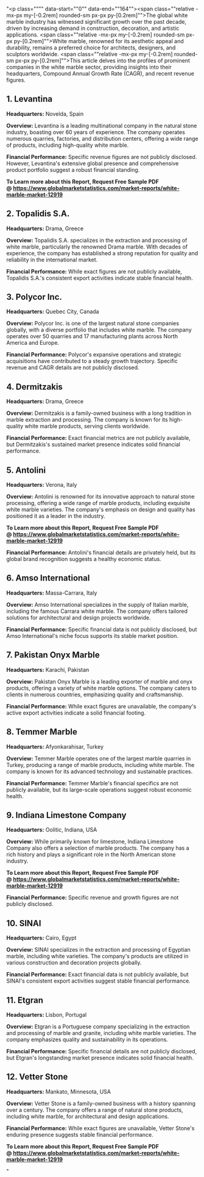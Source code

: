 "<p class="""" data-start=""0"" data-end=""164""><span class=""relative -mx-px my-[-0.2rem] rounded-sm px-px py-[0.2rem]"">The global white marble industry has witnessed significant growth over the past decade, driven by increasing demand in construction, decoration, and artistic applications.</span> <span class=""relative -mx-px my-[-0.2rem] rounded-sm px-px py-[0.2rem]"">White marble, renowned for its aesthetic appeal and durability, remains a preferred choice for architects, designers, and sculptors worldwide.</span> <span class=""relative -mx-px my-[-0.2rem] rounded-sm px-px py-[0.2rem]"">This article delves into the profiles of prominent companies in the white marble sector, providing insights into their headquarters, Compound Annual Growth Rate (CAGR), and recent revenue figures.</span></p>
<h2 class="""" data-start=""166"" data-end=""181"">1. Levantina</h2>
<p class="""" data-start=""183"" data-end=""282""><strong data-start=""183"" data-end=""200"">Headquarters:</strong> <span class=""relative -mx-px my-[-0.2rem] rounded-sm px-px py-[0.2rem]"">Novelda, Spain</span></p>
<p class="""" data-start=""284"" data-end=""417""><strong data-start=""284"" data-end=""297"">Overview:</strong> <span class=""relative -mx-px my-[-0.2rem] rounded-sm px-px py-[0.2rem]"">Levantina is a leading multinational company in the natural stone industry, boasting over 60 years of experience.</span> <span class=""relative -mx-px my-[-0.2rem] rounded-sm px-px py-[0.2rem]"">The company operates numerous quarries, factories, and distribution centers, offering a wide range of products, including high-quality white marble.</span></p>
<p class="""" data-start=""419"" data-end=""569""><strong data-start=""419"" data-end=""445"">Financial Performance:</strong> <span class=""relative -mx-px my-[-0.2rem] rounded-sm px-px py-[0.2rem]"">Specific revenue figures are not publicly disclosed.</span> <span class=""relative -mx-px my-[-0.2rem] rounded-sm px-px py-[0.2rem]"">However, Levantina's extensive global presence and comprehensive product portfolio suggest a robust financial standing.</span></p>
<p class="""" data-start=""419"" data-end=""569""><strong>To Learn more about this Report, Request Free Sample PDF @&nbsp;<a href=""https://www.globalmarketstatistics.com/market-reports/white-marble-market-12919"">https://www.globalmarketstatistics.com/market-reports/white-marble-market-12919</a></strong></p>
<h2 class="""" data-start=""571"" data-end=""591"">2. Topalidis S.A.</h2>
<p class="""" data-start=""593"" data-end=""696""><strong data-start=""593"" data-end=""610"">Headquarters:</strong> <span class=""relative -mx-px my-[-0.2rem] rounded-sm px-px py-[0.2rem]"">Drama, Greece</span></p>
<p class="""" data-start=""698"" data-end=""837""><strong data-start=""698"" data-end=""711"">Overview:</strong> <span class=""relative -mx-px my-[-0.2rem] rounded-sm px-px py-[0.2rem]"">Topalidis S.A. specializes in the extraction and processing of white marble, particularly the renowned Drama marble.</span> <span class=""relative -mx-px my-[-0.2rem] rounded-sm px-px py-[0.2rem]"">With decades of experience, the company has established a strong reputation for quality and reliability in the international market.</span></p>
<p class="""" data-start=""839"" data-end=""951""><strong data-start=""839"" data-end=""865"">Financial Performance:</strong> <span class=""relative -mx-px my-[-0.2rem] rounded-sm px-px py-[0.2rem]"">While exact figures are not publicly available, Topalidis S.A.'s consistent export activities indicate stable financial health.</span></p>
<h2 class="""" data-start=""953"" data-end=""971"">3. Polycor Inc.</h2>
<p class="""" data-start=""973"" data-end=""1076""><strong data-start=""973"" data-end=""990"">Headquarters:</strong> <span class=""relative -mx-px my-[-0.2rem] rounded-sm px-px py-[0.2rem]"">Quebec City, Canada</span></p>
<p class="""" data-start=""1078"" data-end=""1217""><strong data-start=""1078"" data-end=""1091"">Overview:</strong> <span class=""relative -mx-px my-[-0.2rem] rounded-sm px-px py-[0.2rem]"">Polycor Inc. is one of the largest natural stone companies globally, with a diverse portfolio that includes white marble.</span> <span class=""relative -mx-px my-[-0.2rem] rounded-sm px-px py-[0.2rem]"">The company operates over 50 quarries and 17 manufacturing plants across North America and Europe.</span></p>
<p class="""" data-start=""1219"" data-end=""1371""><strong data-start=""1219"" data-end=""1245"">Financial Performance:</strong> <span class=""relative -mx-px my-[-0.2rem] rounded-sm px-px py-[0.2rem]"">Polycor's expansive operations and strategic acquisitions have contributed to a steady growth trajectory.</span> <span class=""relative -mx-px my-[-0.2rem] rounded-sm px-px py-[0.2rem]"">Specific revenue and CAGR details are not publicly disclosed.</span></p>
<h2 class="""" data-start=""1373"" data-end=""1390"">4. Dermitzakis</h2>
<p class="""" data-start=""1392"" data-end=""1495""><strong data-start=""1392"" data-end=""1409"">Headquarters:</strong> <span class=""relative -mx-px my-[-0.2rem] rounded-sm px-px py-[0.2rem]"">Drama, Greece</span></p>
<p class="""" data-start=""1497"" data-end=""1636""><strong data-start=""1497"" data-end=""1510"">Overview:</strong> <span class=""relative -mx-px my-[-0.2rem] rounded-sm px-px py-[0.2rem]"">Dermitzakis is a family-owned business with a long tradition in marble extraction and processing.</span> <span class=""relative -mx-px my-[-0.2rem] rounded-sm px-px py-[0.2rem]"">The company is known for its high-quality white marble products, serving clients worldwide.</span></p>
<p class="""" data-start=""1638"" data-end=""1750""><strong data-start=""1638"" data-end=""1664"">Financial Performance:</strong> <span class=""relative -mx-px my-[-0.2rem] rounded-sm px-px py-[0.2rem]"">Exact financial metrics are not publicly available, but Dermitzakis's sustained market presence indicates solid financial performance.</span></p>
<h2 class="""" data-start=""1752"" data-end=""1766"">5. Antolini</h2>
<p class="""" data-start=""1768"" data-end=""1871""><strong data-start=""1768"" data-end=""1785"">Headquarters:</strong> <span class=""relative -mx-px my-[-0.2rem] rounded-sm px-px py-[0.2rem]"">Verona, Italy</span></p>
<p class="""" data-start=""1873"" data-end=""2012""><strong data-start=""1873"" data-end=""1886"">Overview:</strong> <span class=""relative -mx-px my-[-0.2rem] rounded-sm px-px py-[0.2rem]"">Antolini is renowned for its innovative approach to natural stone processing, offering a wide range of marble products, including exquisite white marble varieties.</span> <span class=""relative -mx-px my-[-0.2rem] rounded-sm px-px py-[0.2rem]"">The company's emphasis on design and quality has positioned it as a leader in the industry.</span></p>
<p class="""" data-start=""1873"" data-end=""2012""><strong>To Learn more about this Report, Request Free Sample PDF @&nbsp;<a href=""https://www.globalmarketstatistics.com/market-reports/white-marble-market-12919"">https://www.globalmarketstatistics.com/market-reports/white-marble-market-12919</a></strong></p>
<p class="""" data-start=""2014"" data-end=""2126""><strong data-start=""2014"" data-end=""2040"">Financial Performance:</strong> <span class=""relative -mx-px my-[-0.2rem] rounded-sm px-px py-[0.2rem]"">Antolini's financial details are privately held, but its global brand recognition suggests a healthy economic status.</span></p>
<h2 class="""" data-start=""2128"" data-end=""2152"">6. Amso International</h2>
<p class="""" data-start=""2154"" data-end=""2257""><strong data-start=""2154"" data-end=""2171"">Headquarters:</strong> <span class=""relative -mx-px my-[-0.2rem] rounded-sm px-px py-[0.2rem]"">Massa-Carrara, Italy</span></p>
<p class="""" data-start=""2259"" data-end=""2398""><strong data-start=""2259"" data-end=""2272"">Overview:</strong> <span class=""relative -mx-px my-[-0.2rem] rounded-sm px-px py-[0.2rem]"">Amso International specializes in the supply of Italian marble, including the famous Carrara white marble.</span> <span class=""relative -mx-px my-[-0.2rem] rounded-sm px-px py-[0.2rem]"">The company offers tailored solutions for architectural and design projects worldwide.</span></p>
<p class="""" data-start=""2400"" data-end=""2512""><strong data-start=""2400"" data-end=""2426"">Financial Performance:</strong> <span class=""relative -mx-px my-[-0.2rem] rounded-sm px-px py-[0.2rem]"">Specific financial data is not publicly disclosed, but Amso International's niche focus supports its stable market position.</span></p>
<h2 class="""" data-start=""2514"" data-end=""2540"">7. Pakistan Onyx Marble</h2>
<p class="""" data-start=""2542"" data-end=""2645""><strong data-start=""2542"" data-end=""2559"">Headquarters:</strong> <span class=""relative -mx-px my-[-0.2rem] rounded-sm px-px py-[0.2rem]"">Karachi, Pakistan</span></p>
<p class="""" data-start=""2647"" data-end=""2786""><strong data-start=""2647"" data-end=""2660"">Overview:</strong> <span class=""relative -mx-px my-[-0.2rem] rounded-sm px-px py-[0.2rem]"">Pakistan Onyx Marble is a leading exporter of marble and onyx products, offering a variety of white marble options.</span> <span class=""relative -mx-px my-[-0.2rem] rounded-sm px-px py-[0.2rem]"">The company caters to clients in numerous countries, emphasizing quality and craftsmanship.</span></p>
<p class="""" data-start=""2788"" data-end=""2900""><strong data-start=""2788"" data-end=""2814"">Financial Performance:</strong> <span class=""relative -mx-px my-[-0.2rem] rounded-sm px-px py-[0.2rem]"">While exact figures are unavailable, the company's active export activities indicate a solid financial footing.</span></p>
<h2 class="""" data-start=""2902"" data-end=""2921"">8. Temmer Marble</h2>
<p class="""" data-start=""2923"" data-end=""3026""><strong data-start=""2923"" data-end=""2940"">Headquarters:</strong> <span class=""relative -mx-px my-[-0.2rem] rounded-sm px-px py-[0.2rem]"">Afyonkarahisar, Turkey</span></p>
<p class="""" data-start=""3028"" data-end=""3167""><strong data-start=""3028"" data-end=""3041"">Overview:</strong> <span class=""relative -mx-px my-[-0.2rem] rounded-sm px-px py-[0.2rem]"">Temmer Marble operates one of the largest marble quarries in Turkey, producing a range of marble products, including white marble.</span> <span class=""relative -mx-px my-[-0.2rem] rounded-sm px-px py-[0.2rem]"">The company is known for its advanced technology and sustainable practices.</span></p>
<p class="""" data-start=""3169"" data-end=""3281""><strong data-start=""3169"" data-end=""3195"">Financial Performance:</strong> <span class=""relative -mx-px my-[-0.2rem] rounded-sm px-px py-[0.2rem]"">Temmer Marble's financial specifics are not publicly available, but its large-scale operations suggest robust economic health.</span></p>
<h2 class="""" data-start=""3283"" data-end=""3314"">9. Indiana Limestone Company</h2>
<p class="""" data-start=""3316"" data-end=""3419""><strong data-start=""3316"" data-end=""3333"">Headquarters:</strong> <span class=""relative -mx-px my-[-0.2rem] rounded-sm px-px py-[0.2rem]"">Oolitic, Indiana, USA</span></p>
<p class="""" data-start=""3421"" data-end=""3560""><strong data-start=""3421"" data-end=""3434"">Overview:</strong> <span class=""relative -mx-px my-[-0.2rem] rounded-sm px-px py-[0.2rem]"">While primarily known for limestone, Indiana Limestone Company also offers a selection of marble products.</span> <span class=""relative -mx-px my-[-0.2rem] rounded-sm px-px py-[0.2rem]"">The company has a rich history and plays a significant role in the North American stone industry.</span></p>
<p class="""" data-start=""3421"" data-end=""3560""><strong>To Learn more about this Report, Request Free Sample PDF @&nbsp;<a href=""https://www.globalmarketstatistics.com/market-reports/white-marble-market-12919"">https://www.globalmarketstatistics.com/market-reports/white-marble-market-12919</a></strong></p>
<p class="""" data-start=""3562"" data-end=""3674""><strong data-start=""3562"" data-end=""3588"">Financial Performance:</strong> <span class=""relative -mx-px my-[-0.2rem] rounded-sm px-px py-[0.2rem]"">Specific revenue and growth figures are not publicly disclosed.</span></p>
<h2 class="""" data-start=""3676"" data-end=""3688"">10. SINAI</h2>
<p class="""" data-start=""3690"" data-end=""3793""><strong data-start=""3690"" data-end=""3707"">Headquarters:</strong> <span class=""relative -mx-px my-[-0.2rem] rounded-sm px-px py-[0.2rem]"">Cairo, Egypt</span></p>
<p class="""" data-start=""3795"" data-end=""3934""><strong data-start=""3795"" data-end=""3808"">Overview:</strong> <span class=""relative -mx-px my-[-0.2rem] rounded-sm px-px py-[0.2rem]"">SINAI specializes in the extraction and processing of Egyptian marble, including white varieties.</span> <span class=""relative -mx-px my-[-0.2rem] rounded-sm px-px py-[0.2rem]"">The company's products are utilized in various construction and decoration projects globally.</span></p>
<p class="""" data-start=""3936"" data-end=""4048""><strong data-start=""3936"" data-end=""3962"">Financial Performance:</strong> <span class=""relative -mx-px my-[-0.2rem] rounded-sm px-px py-[0.2rem]"">Exact financial data is not publicly available, but SINAI's consistent export activities suggest stable financial performance.</span></p>
<h2 class="""" data-start=""4050"" data-end=""4063"">11. Etgran</h2>
<p class="""" data-start=""4065"" data-end=""4168""><strong data-start=""4065"" data-end=""4082"">Headquarters:</strong> <span class=""relative -mx-px my-[-0.2rem] rounded-sm px-px py-[0.2rem]"">Lisbon, Portugal</span></p>
<p class="""" data-start=""4170"" data-end=""4309""><strong data-start=""4170"" data-end=""4183"">Overview:</strong> <span class=""relative -mx-px my-[-0.2rem] rounded-sm px-px py-[0.2rem]"">Etgran is a Portuguese company specializing in the extraction and processing of marble and granite, including white marble varieties.</span> <span class=""relative -mx-px my-[-0.2rem] rounded-sm px-px py-[0.2rem]"">The company emphasizes quality and sustainability in its operations.</span></p>
<p class="""" data-start=""4311"" data-end=""4423""><strong data-start=""4311"" data-end=""4337"">Financial Performance:</strong> <span class=""relative -mx-px my-[-0.2rem] rounded-sm px-px py-[0.2rem]"">Specific financial details are not publicly disclosed, but Etgran's longstanding market presence indicates solid financial health.</span></p>
<h2 class="""" data-start=""4425"" data-end=""4444"">12. Vetter Stone</h2>
<p class="""" data-start=""4446"" data-end=""4549""><strong data-start=""4446"" data-end=""4463"">Headquarters:</strong> <span class=""relative -mx-px my-[-0.2rem] rounded-sm px-px py-[0.2rem]"">Mankato, Minnesota, USA</span></p>
<p class="""" data-start=""4551"" data-end=""4690""><strong data-start=""4551"" data-end=""4564"">Overview:</strong> <span class=""relative -mx-px my-[-0.2rem] rounded-sm px-px py-[0.2rem]"">Vetter Stone is a family-owned business with a history spanning over a century.</span> <span class=""relative -mx-px my-[-0.2rem] rounded-sm px-px py-[0.2rem]"">The company offers a range of natural stone products, including white marble, for architectural and design applications.</span></p>
<p class="""" data-start=""4692"" data-end=""4804""><strong data-start=""4692"" data-end=""4718"">Financial Performance:</strong> <span class=""relative -mx-px my-[-0.2rem] rounded-sm px-px py-[0.2rem]"">While exact figures are unavailable, Vetter Stone's enduring presence suggests stable financial performance.</span></p>
<p class="""" data-start=""4692"" data-end=""4804""><span class=""relative -mx-px my-[-0.2rem] rounded-sm px-px py-[0.2rem]""><strong>To Learn more about this Report, Request Free Sample PDF @&nbsp;<a href=""https://www.globalmarketstatistics.com/market-reports/white-marble-market-12919"">https://www.globalmarketstatistics.com/market-reports/white-marble-market-12919</a></strong></span></p>"
